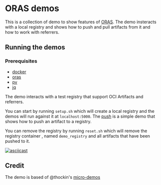 # ORAS demos

This is a collection of demo to show features of [ORAS][oras]. The demo insteracts with a local registry and shows how to push and pull artifacts from it and how to work with referrers.

## Running the demos

### Prerequisites

- [docker](https://docs.docker.com/get-docker/)
- [oras](https://oras.land/docs/how_to_guides/installation)
- [pv](https://ss64.com/bash/pv.html)
- [jq](https://stedolan.github.io/jq/)

 The demo interacts with a test registry that support OCI Artifacts and referrers.

 You can start by running `setup.sh` which will create a local registry and the demos will run against it at `localhost:5000`. The [push](push/demo.sh) is a simple demo that shows how to push an artifact to a registry.

 You can remove the registry by running `reset.sh` which will remove the registry container , named `demo_registry` and all artifacts that have been pushed to it.

 [![asciicast](https://asciinema.org/a/cyiOnDF0qpvw6rzSeOd8N2RAo.svg)](https://asciinema.org/a/cyiOnDF0qpvw6rzSeOd8N2RAo)

## Credit

The demo is based of @thockin's [micro-demos]

[oras]: https://oras.land
[micro-demos]: https://github.com/thockin/micro-demos
